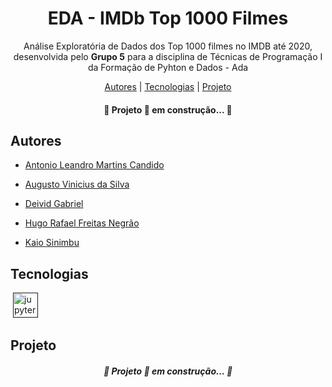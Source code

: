 <h1 align="center">  EDA - IMDb Top 1000 Filmes </h1>

<p align="center">Análise Exploratória de Dados dos Top 1000 filmes no IMDB até 2020, desenvolvida pelo <strong>Grupo 5</strong> para a disciplina de Técnicas de Programação I da Formação de Pyhton e Dados - Ada<p>
<p align="center">
    <a href="##Autores">Autores</a> |
    <a href="##Tecnologias">Tecnologias</a> |
    <a href="##Projeto">Projeto</a> 
</p>


<h4 align="center"> &#128679; Projeto &#128640; em construção... &#128679; </h4>

 ## Autores

- [Antonio Leandro Martins Candido](https://github.com/antoniolmcandido)

- [Augusto Vinicius da Silva](https://github.com/Vinicius999)

- [Deivid Gabriel](https://github.com/Fukubi) 

- [Hugo Rafael Freitas Negrão](https://github.com/hugonegrao) 

- [Kaio Sinimbu](https://github.com/kaioforte)

## Tecnologias

<p style='margin: 16px 4px 32px;'>
	<a href="" target="_blank" rel="noreferrer">
        <img src="https://cdn.jsdelivr.net/gh/devicons/devicon/icons/jupyter/jupyter-original-wordmark.svg" alt="jupyter" width="40" height="40" />
    </a>
</p>


## Projeto

<h5 align="center"> &#128679; Projeto &#128640; em construção... &#128679; </h5>

